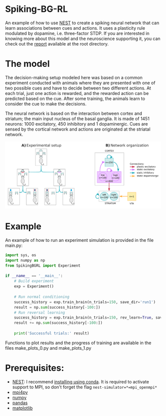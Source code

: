 # Spiking-BG-RL

An example of how to use [NEST](https://www.nest-simulator.org/) to create a spiking neural network that can learn associations between cues and actions. It uses a plasticity rule modulated by dopamine, i.e. three-factor STDP. If you are interested in knowing more about this model and the neuroscience supporting it, you can check out the [report](https://github.com/gui-miotto/spiking-BG-RL/blob/master/Report.pdf) available at the root directory.

# The model

The decision-making setup modeled here was based on a common experiment conducted with animals where they are presented with one of two possible cues and have to decide between two different actions. At each trial, just one action is rewarded, and the rewarded action can be predicted based on the cue. After some training, the animals learn to consider the cue to make the decisions.

The neural network is based on the interaction between cortex and striatum; the main input nucleus of the basal ganglia. It is made of 1451 neurons: 1000 excitatory, 450 inhibitory and 1 dopaminergic. Cues are sensed by the cortical network and actions are originated at the striatal network.

![alt text](https://github.com/gui-miotto/spiking-BG-RL/blob/master/prot_net.png "protocol and network")

# Example

An example of how to run an experiment simulation is provided in the file main.py:

```python
import sys, os
import numpy as np
from SpikingBGRL import Experiment

if __name__ == '__main__':
    # Build experiment
    exp = Experiment()

    # Run normal conditioning
    success_history = exp.train_brain(n_trials=150, save_dir='run1')
    result = np.sum(success_history[-100:])
    # Run reversal learning
    success_history = exp.train_brain(n_trials=150, rev_learn=True, save_dir='run1')
    result += np.sum(success_history[-100:])
    
    print('Successful trials:' result)
```
Functions to plot results and the progress of training are available in the files make_plots_0.py and make_plots_1.py


# Prerequisites:

* [NEST](https://www.nest-simulator.org/): I recommend [installing using conda](https://nest-simulator.readthedocs.io/en/latest/installation/conda_install.html). It is required to activate support to MPI, so don't forget the flag `nest-simulator=*=mpi_openmpi*`
* [mpi4py](https://pypi.org/project/mpi4py/)
* [numpy](https://numpy.org/)
* [pandas](https://pandas.pydata.org/)
* [matplotlib](https://matplotlib.org/)

